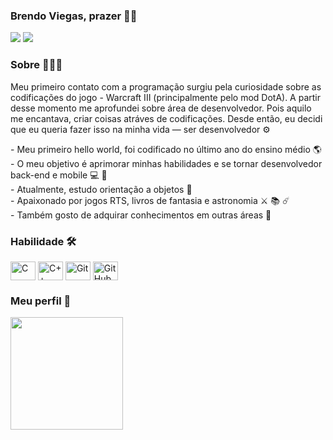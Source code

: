### Brendo Viegas, prazer 🙋‍♂️

 <a href="https://www.linkedin.com/in/brendoviegas"><img src="https://img.shields.io/badge/-Brendo%20Viegas-0077B5?style=flat-square&logo=Linkedin&logoColor=white"/></a>
 <a href="mailto:brendoviegash@gmail.com"><img src="https://img.shields.io/badge/-brendoviegas@gmail.com-D14836?style=flat-square&logo=Gmail&logoColor=white"/></a>
 </div>
 
 ### Sobre 👨🏽‍💻
<p> Meu primeiro contato com a programação surgiu pela curiosidade sobre as codificações do jogo - Warcraft III (principalmente pelo mod DotA). A partir desse momento me aprofundei sobre área de desenvolvedor. Pois aquilo me encantava, criar coisas atráves de codificações. Desde então, eu decidi que eu queria fazer isso na minha vida  — ser desenvolvedor ⚙️ </p>
- Meu primeiro hello world, foi codificado no último ano do ensino médio 🌎 <br>
- O meu objetivo é aprimorar minhas habilidades e se tornar desenvolvedor back-end e mobile 💻 📱 <br>
- Atualmente, estudo orientação a objetos 🦾 <br>
- Apaixonado por jogos RTS, livros de fantasia e astronomia ⚔️ 📚 ☄️ <br>
- Também gosto de adquirar conhecimentos em outras áreas 📖 <br> 

<div style="display: inline_block">
 <h3> Habilidade 🛠 </h3>
   <img align="center" alt="C" height="30" width="40" style="max-width:100%" src="https://cdn.jsdelivr.net/gh/devicons/devicon/icons/c/c-original.svg">
   <img align="center" alt="C++" height="30" width="40" style="max-width:100%" src="https://cdn.jsdelivr.net/gh/devicons/devicon/icons/cplusplus/cplusplus-original.svg">
   <img align="center" alt="Git" height="30" width="40" style="max-width:100%" src="https://cdn.jsdelivr.net/gh/devicons/devicon/icons/git/git-original.svg">
   <img align="center" alt="GitHub" height="30" width="40" style="max-width:100%" src="https://cdn.jsdelivr.net/gh/devicons/devicon/icons/github/github-original.svg">
</div>
 
 <div>
 <h3> Meu perfil 🚀 </h3>
  <a href="https://github.com/bsviegas">
  <img height="180em" src="https://github-readme-stats.vercel.app/api?username=bsviegas&show_icons=true&theme=tokyonight&include_all_commits=true&count_private=true"/>
</div>

